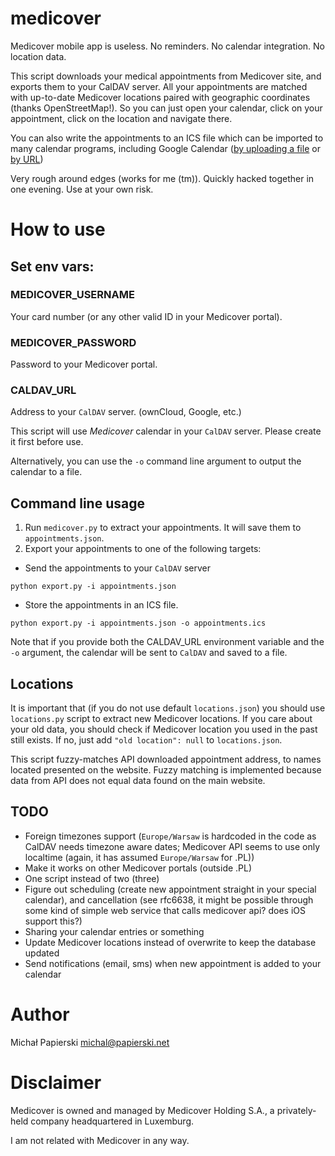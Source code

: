 medicover
===

Medicover mobile app is useless. No reminders. No calendar integration. No location data.

This script downloads your medical appointments from Medicover site, and exports them to your CalDAV server. All your appointments are matched with up-to-date Medicover locations paired with geographic coordinates (thanks OpenStreetMap!). So you can just open your calendar, click on your appointment, click on the location and navigate there.

You can also write the appointments to an ICS file which can be imported to many calendar programs,
including Google Calendar ([by uploading a file](https://support.google.com/calendar/answer/37118)
or [by URL](https://support.google.com/calendar/answer/37100))

Very rough around edges (works for me (tm)). Quickly hacked together in one evening. Use at your own risk.

# How to use

## Set env vars:

### MEDICOVER_USERNAME

Your card number (or any other valid ID in your Medicover portal).

### MEDICOVER_PASSWORD

Password to your Medicover portal.

### CALDAV_URL

Address to your `CalDAV` server. (ownCloud, Google, etc.)

This script will use *Medicover* calendar in your `CalDAV` server. Please create it first before use.

Alternatively, you can use the `-o` command line argument to output the calendar to a file.

## Command line usage

1. Run `medicover.py` to extract your appointments. It will save them to `appointments.json`.
2. Export your appointments to one of the following targets:
  * Send the appointments to your `CalDAV` server
  ```
  python export.py -i appointments.json
  ```
  * Store the appointments in an ICS file.
  ```
  python export.py -i appointments.json -o appointments.ics
  ```

Note that if you provide both the CALDAV_URL environment variable and the `-o` argument,
the calendar will be sent to `CalDAV` and saved to a file.

## Locations

It is important that (if you do not use default `locations.json`) you should use `locations.py` script to extract new Medicover locations. If you care about your old data, you should check if Medicover location you used in the past still exists. If no, just add `"old location": null` to `locations.json`.

This script fuzzy-matches API downloaded appointment address, to names located presented on the website. Fuzzy matching is implemented because data from API does not equal data found on the main website.

## TODO

- Foreign timezones support (`Europe/Warsaw` is hardcoded in the code as CalDAV needs timezone aware dates; Medicover API seems to use only localtime (again, it has assumed `Europe/Warsaw` for .PL))
- Make it works on other Medicover portals (outside .PL)
- One script instead of two (three)
- Figure out scheduling (create new appointment straight in your special calendar), and cancellation (see rfc6638, it might be possible through some kind of simple web service that calls medicover api? does iOS support this?)
- Sharing your calendar entries or something 
- Update Medicover locations instead of overwrite to keep the database updated
- Send notifications (email, sms) when new appointment is added to your calendar

# Author

Michał Papierski <michal@papierski.net>

# Disclaimer

Medicover is owned and managed by Medicover Holding S.A., a privately-held company headquartered in Luxemburg.

I am not related with Medicover in any way.
